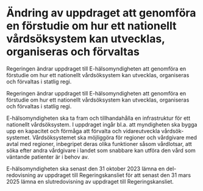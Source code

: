 # Ändring av uppdraget att genomföra en förstudie om hur ett nationellt vårdsöksystem kan utvecklas, organiseras och förvaltas

Regeringen ändrar uppdraget till E-hälsomyndigheten att genomföra en förstudie om hur ett nationellt vårdsöksystem kan utvecklas, organiseras och förvaltas i statlig regi.

Regeringen ändrar uppdraget till E-hälsomyndigheten att genomföra en förstudie om hur ett nationellt vårdsöksystem kan utvecklas, organiseras och förvaltas i statlig regi.

E-hälsomyndigheten ska ta fram och tillhandahålla en infrastruktur för ett nationellt vårdsöksystem. I uppdraget ingår bl.a. att myndigheten ska bygga upp en kapacitet och förmåga att förvalta och vidareutveckla vårdsök-systemet. Vårdsöksystemet ska möjliggöra för regioner och vårdgivare med avtal med regioner, inbegripet deras olika funktioner såsom vårdlotsar, att söka efter andra vårdgivare i landet som snabbare kan utföra den vård som väntande patienter är i behov av.

E-hälsomyndigheten ska senast den 31 oktober 2023 lämna en del-redovisning av uppdraget till Regeringskansliet för att senast den 31 mars 2025 lämna en slutredovisning av uppdraget till Regeringskansliet.
